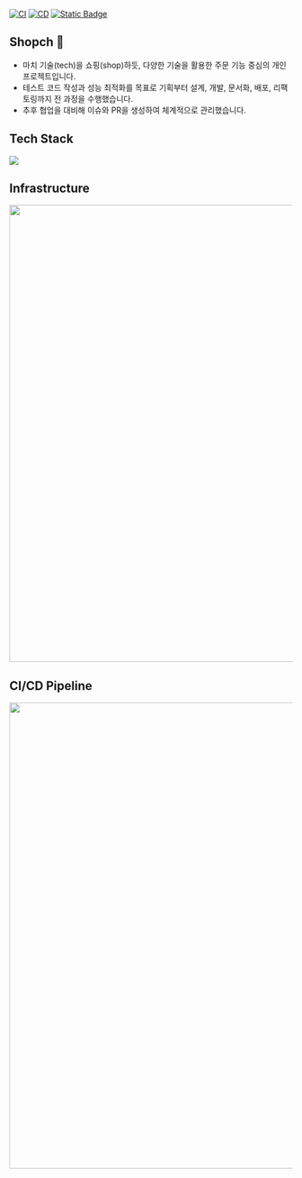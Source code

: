 [![CI](https://github.com/jisulee-shsf/shopch/actions/workflows/ci.yml/badge.svg)](https://github.com/jisulee-shsf/shopch/actions/workflows/ci.yml)
[![CD](https://github.com/jisulee-shsf/shopch/actions/workflows/cd.yml/badge.svg)](https://github.com/jisulee-shsf/shopch/actions/workflows/cd.yml)
[![Static Badge](https://img.shields.io/badge/💡%20Tech%20Blog-2E333A?style=flat&logoColor=white)](https://jisulee-shsf.tistory.com/category/Project/Shopch)

## Shopch 🦈
- 마치 기술(tech)을 쇼핑(shop)하듯, 다양한 기술을 활용한 주문 기능 중심의 개인 프로젝트입니다.
- 테스트 코드 작성과 성능 최적화를 목표로 기획부터 설계, 개발, 문서화, 배포, 리팩토링까지 전 과정을 수행했습니다.
- 추후 협업을 대비해 이슈와 PR을 생성하여 체계적으로 관리했습니다.

## Tech Stack
<img src="https://github.com/user-attachments/assets/4d6f3128-47a5-46bf-a4f6-d6bbb3f49ad3">

## Infrastructure
<img src="https://github.com/user-attachments/assets/b91c1558-3af9-4f10-b25e-08f4b853a461" width="812px">

## CI/CD Pipeline
<img src="https://github.com/user-attachments/assets/90480fda-ed44-472b-b8aa-c94032d0cdb0" width="828px">